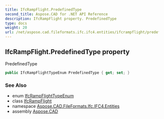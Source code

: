 ```yaml
---
title: IfcRampFlight.PredefinedType
second_title: Aspose.CAD for .NET API Reference
description: IfcRampFlight property. PredefinedType
type: docs
weight: 20
url: /net/aspose.cad.fileformats.ifc.ifc4.entities/ifcrampflight/predefinedtype/
---
```

## IfcRampFlight.PredefinedType property

PredefinedType

```csharp
public IfcRampFlightTypeEnum PredefinedType { get; set; }
```

### See Also

* enum [IfcRampFlightTypeEnum](../../../aspose.cad.fileformats.ifc.ifc4.types/ifcrampflighttypeenum/)
* class [IfcRampFlight](../)
* namespace [Aspose.CAD.FileFormats.Ifc.IFC4.Entities](../../ifcrampflight/)
* assembly [Aspose.CAD](../../../)


